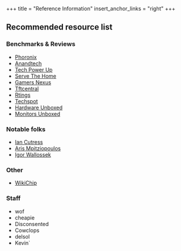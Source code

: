 +++
title = "Reference Information"
insert_anchor_links = "right"
+++

## Recommended resource list

### Benchmarks & Reviews
- [Phoronix](https://www.phoronix.com/)
- [Anandtech](https://www.anandtech.com/)
- [Tech Power Up](https://www.techpowerup.com/)
- [Serve The Home](https://servethehome.com/)
- [Gamers Nexus](https://www.gamersnexus.net/)
- [Tftcentral](https://tftcentral.co.uk/)
- [Rtings](https://www.rtings.com/)
- [Techspot](https://techspot.com)
- [Hardware Unboxed](https://www.youtube.com/c/Hardwareunboxednow/videos)
- [Monitors Unboxed](https://www.youtube.com/channel/UCDKLZBNM9XZ7pHPZF9D8xDQ)

### Notable folks

- [Ian Cutress](https://morethanmoore.substack.com/p/coming-soon?showWelcome=true)
- [Aris Mpitziopoulos](https://www.tomshardware.com/author/aris-mpitziopoulos)
- [Igor Wallossek](https://www.igorslab.de/en/author/igor-wallossek/)


### Other 

- [WikiChip](https://en.wikichip.org/)

### Staff

- wof
- cheapie
- Disconsented
- Cowclops
- delsol
- Kevin`